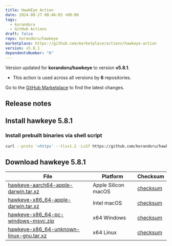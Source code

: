 ```yaml
---
title: HawkEye Action
date: 2024-08-27 08:46:03 +00:00
tags:
  - korandoru
  - GitHub Actions
draft: false
repo: korandoru/hawkeye
marketplace: https://github.com/marketplace/actions/hawkeye-action
version: v5.8.1
dependentsNumber: "6"
---
```



Version updated for **korandoru/hawkeye** to version **v5.8.1**.
- This action is used across all versions by **6** repositories.

Go to the [GitHub Marketplace](https://github.com/marketplace/actions/hawkeye-action) to find the latest changes.

## Release notes

## Install hawkeye 5.8.1

### Install prebuilt binaries via shell script

```sh
curl --proto '=https' --tlsv1.2 -LsSf https://github.com/korandoru/hawkeye/releases/download/v5.8.1/hawkeye-installer.sh | sh
```

## Download hawkeye 5.8.1

|  File  | Platform | Checksum |
|--------|----------|----------|
| [hawkeye-aarch64-apple-darwin.tar.xz](https://github.com/korandoru/hawkeye/releases/download/v5.8.1/hawkeye-aarch64-apple-darwin.tar.xz) | Apple Silicon macOS | [checksum](https://github.com/korandoru/hawkeye/releases/download/v5.8.1/hawkeye-aarch64-apple-darwin.tar.xz.sha256) |
| [hawkeye-x86_64-apple-darwin.tar.xz](https://github.com/korandoru/hawkeye/releases/download/v5.8.1/hawkeye-x86_64-apple-darwin.tar.xz) | Intel macOS | [checksum](https://github.com/korandoru/hawkeye/releases/download/v5.8.1/hawkeye-x86_64-apple-darwin.tar.xz.sha256) |
| [hawkeye-x86_64-pc-windows-msvc.zip](https://github.com/korandoru/hawkeye/releases/download/v5.8.1/hawkeye-x86_64-pc-windows-msvc.zip) | x64 Windows | [checksum](https://github.com/korandoru/hawkeye/releases/download/v5.8.1/hawkeye-x86_64-pc-windows-msvc.zip.sha256) |
| [hawkeye-x86_64-unknown-linux-gnu.tar.xz](https://github.com/korandoru/hawkeye/releases/download/v5.8.1/hawkeye-x86_64-unknown-linux-gnu.tar.xz) | x64 Linux | [checksum](https://github.com/korandoru/hawkeye/releases/download/v5.8.1/hawkeye-x86_64-unknown-linux-gnu.tar.xz.sha256) |
